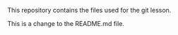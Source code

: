 
This repository contains the files used for the git lesson.

This is a change to the README.md file.